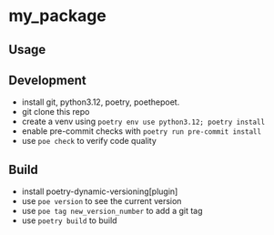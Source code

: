 my_package
==========
## Usage

## Development
* install git, python3.12, poetry, poethepoet.
* git clone this repo
* create a venv using `poetry env use python3.12; poetry install`
* enable pre-commit checks with `poetry run pre-commit install`
* use `poe check` to verify code quality

## Build
* install poetry-dynamic-versioning[plugin]
* use `poe version` to see the current version
* use `poe tag new_version_number` to add a git tag
* use `poetry build` to build
